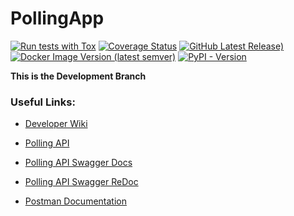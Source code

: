# PollingApp 

[![Run tests with Tox](https://github.com/unipoll/API/actions/workflows/tests.yaml/badge.svg)](https://github.com/unipoll/api/actions/workflows/tests.yaml)
[![Coverage Status](https://coveralls.io/repos/github/unipoll/api/badge.svg?branch=main)](https://coveralls.io/github/unipoll/api?branch=main)
[![GitHub Latest Release)](https://img.shields.io/github/v/release/unipoll/api?logo=github&label=Release%20Version&color=violet)](https://github.com/unipoll/API/releases)
[![Docker Image Version (latest semver)](https://img.shields.io/docker/v/unipoll/api?logo=docker&label=Docker%20Image&color=blue)](https://hub.docker.com/repository/docker/unipoll/api/tags)
[![PyPI - Version](https://img.shields.io/pypi/v/unipoll-api?logo=pypi&logoColor=yellow&label=PyPI%20Package&color=yellow)](https://pypi.org/project/unipoll-api/)


**This is the Development Branch**

### Useful Links:

- [Developer Wiki](https://https://github.com/unipoll/api/wiki) 

- [Polling API](https://api.unipoll.cc/)

- [Polling API Swagger Docs](https://api.unipoll.cc/docs)

- [Polling API Swagger ReDoc](https://api.unipoll.cc/redoc)

- [Postman Documentation](https://documenter.getpostman.com/view/19614303/2s9YJezMkF)
